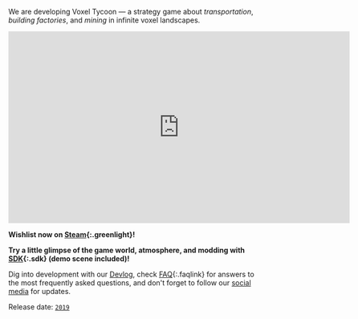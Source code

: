 We are developing <span class="title">Voxel Tycoon</span> — a strategy game about *transportation*, *building&nbsp;factories*, and *mining* in infinite voxel landscapes.

<iframe width="680" height="382" src="https://www.youtube.com/embed/5j2wC_9oS-A" frameborder="0" allowfullscreen></iframe>

**Wishlist now on [Steam](http://store.steampowered.com/app/732050/Voxel_Tycoon/){:.greenlight}!**

**Try a little glimpse of the game world, atmosphere, and modding with [SDK](/sdk){:.sdk} (demo scene included)!**

Dig into development with our [Devlog](/devlog), check [FAQ](/faq){:.faqlink} for answers to the most frequently asked questions, and don't forget to follow our [social media](/contacts) for updates.

Release date: [`2019`](/when)
